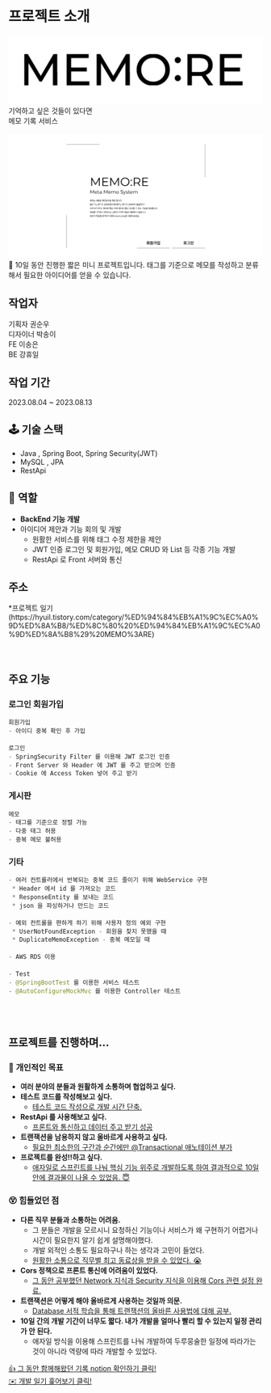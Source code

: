 # 프로젝트 소개
<img src="img/logo.png">
기억하고 싶은 것들이 있다면<br>
메모 기록 서비스
<br><br>

<img src="img/main_img.png">

<aside>
👾 10일 동안 진행한 짧은 미니 프로젝트입니다. 태그를 기준으로 메모를 작성하고 분류해서 필요한 아이디어를 얻을 수 있습니다.

</aside>

<h2>작업자</h2>
기획자 권순우<br>
디자이너 박송이<br>
FE 이송은<br>
BE 강휴일<br>

<h2>작업 기간</h2>
2023.08.04 ~ 2023.08.13

## 🕹️ 기술 스택

- Java , Spring Boot, Spring Security(JWT)
- MySQL , JPA
- RestApi

## 🤗 역할

- **BackEnd 기능 개발**
- 아이디어 제안과 기능 회의 및 개발
  - 원활한 서비스를 위해 태그 수정 제한을 제안
  - JWT 인증 로그인 및 회원가입, 메모 CRUD 와 List 등 각종 기능 개발
  - RestApi 로 Front 서버와 통신

<h2>주소</h2>
*프로젝트 일기(https://hyuil.tistory.com/category/%ED%94%84%EB%A1%9C%EC%A0%9D%ED%8A%B8/%ED%8C%80%20%ED%94%84%EB%A1%9C%EC%A0%9D%ED%8A%B8%29%20MEMO%3ARE)<br><br>
<br>



<h2>주요 기능</h2>

<h3>로그인 회원가입</h3>

```swift
회원가입
- 아이디 중복 확인 후 가입

로그인
- SpringSecurity Filter 를 이용해 JWT 로그인 인증
- Front Server 와 Header 에 JWT 를 주고 받으며 인증
- Cookie 에 Access Token 넣어 주고 받기
```


<h3>게시판</h3>



```swift
메모
- 태그를 기준으로 정렬 가능
- 다중 태그 허용
- 중복 메모 불허용
```

<h3>기타</h3>



```swift
- 여러 컨트롤러에서 반복되는 중복 코드 줄이기 위해 WebService 구현
 * Header 에서 id 를 가져오는 코드
 * ResponseEntity 를 보내는 코드
 * json 을 파싱하거나 만드는 코드

- 예외 컨트롤을 편하게 하기 위해 사용자 정의 예외 구현
 * UserNotFoundException - 회원을 찾지 못했을 때
 * DuplicateMemoException - 중복 메모일 때
 
- AWS RDS 이용

- Test
- @SpringBootTest 를 이용한 서비스 테스트
- @AutoConfigureMockMvc 를 이용한 Controller 테스트
```
<br>
<br>

## 프로젝트를 진행하며…

### 🙌 **개인적인 목표**

- **여러 분야의 분들과 원활하게 소통하며 협업하고 싶다.**
- **테스트 코드를 작성해보고 싶다.**
  - [테스트 코드 작성으로 개발 시간 단축.](https://github.com/h0l1da2/MEMO-RE_BE/tree/master/src/test/java/sori/jakku/kkunkkyu/memore)
- **RestApi 를 사용해보고 싶다.**
  - [프론트와 통신하고 데이터 주고 받기 성공](https://hyuil.tistory.com/240)
- **트랜잭션을 남용하지 않고 올바르게 사용하고 싶다.**
  - [필요한 최소한의 구간과 순간에만 @Transactional 애노테이션 부가](https://github.com/h0l1da2/MEMO-RE_BE/blob/master/src/main/java/sori/jakku/kkunkkyu/memore/repository/CustomTagMemoRepository.java)
- **프로젝트를 완성!!하고 싶다.**
  - [애자일로 스프린트를 나눠 핵심 기능 위주로 개발하도록 하여 결과적으로 10일 안에 결과물이 나올 수 있었음. 😇](https://hyuil.tistory.com/243)

### 😵 힘들었던 점

- **다른 직무 분들과 소통하는 어려움.**
  - 그 분들은 개발을 모르시니 요청하신 기능이나 서비스가 왜 구현하기 어렵거나 시간이 필요한지 알기 쉽게 설명해야했다.
  - 개발 외적인 소통도 필요하구나 하는 생각과 고민이 들었다.
  - [원활한 소통으로 직무별 최고 동료상을 받을 수 있었다. 😭](https://img1.daumcdn.net/thumb/R1280x0/?scode=mtistory2&fname=https%3A%2F%2Fblog.kakaocdn.net%2Fdn%2Fbk0CMK%2FbtsrctuDkPY%2FZaM73jHrLXyIZJuoc6Tve0%2Fimg.png)
- **Cors 정책으로 프론트 통신에 어려움이 있었다.**
  - [그 동안 공부했던 Network 지식과 Security 지식을 이용해 Cors 관련 설정 완료.](https://hyuil.tistory.com/240)
- **트랜잭션은 어떻게 해야 올바르게 사용하는 것일까 의문.**
  - [Database 서적 학습을 통해 트랜잭션의 올바른 사용법에 대해 공부.](https://hyuil.tistory.com/236)
- **10일 간의 개발 기간이 너무도 짧다. 내가 개발을 얼마나 빨리 할 수 있는지 일정 관리가 안 된다.**
  - 애자일 방식을 이용해 스프린트를 나눠 개발하여 두루뭉술한 일정에 따라가는 것이 아니라 역량에 따라 개발할 수 있었다.

[👍 그 동안 함께해왔던 기록 notion 확인하기 클릭!](https://song-eun.notion.site/MEMO-RE-4b0c4a898ac146f099c3fdc43a278860?pvs=4)<br>
[✉️ 개발 일기 훑어보기 클릭!](https://song-eun.notion.site/song-eun/MEMO-RE-4b0c4a898ac146f099c3fdc43a278860)